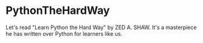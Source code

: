 # PythonTheHardWay
Let's read "Learn Python the Hard Way" by ZED A. SHAW. It's a masterpiece he has written over Python for learners like us.
